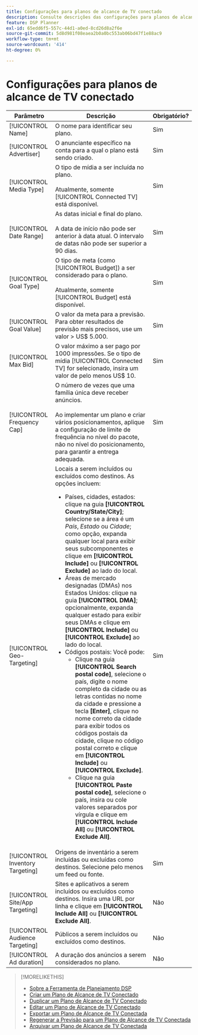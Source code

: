 ```yaml
---
title: Configurações para planos de alcance de TV conectado
description: Consulte descrições das configurações para planos de alcance de TV conectada.
feature: DSP Planner
exl-id: 65edd6f5-557c-44d1-a0ed-8cd26d8a2f6e
source-git-commit: 5d8d981f08eaea2b0a0bc553ab06bd47f1e88ac9
workflow-type: tm+mt
source-wordcount: '414'
ht-degree: 0%

---
```


# Configurações para planos de alcance de TV conectado

<!-- Move out of table for consistency at some point. -->

| Parâmetro | Descrição | Obrigatório? |
| --- | --- | --- |
| [!UICONTROL Name] | O nome para identificar seu plano. | Sim |
| [!UICONTROL Advertiser] | O anunciante específico na conta para a qual o plano está sendo criado. | Sim |
| [!UICONTROL Media Type] | O tipo de mídia a ser incluída no plano.<br><br>Atualmente, somente [!UICONTROL Connected TV] está disponível. | Sim |
| [!UICONTROL Date Range] | As datas inicial e final do plano.<br><br>A data de início não pode ser anterior à data atual. O intervalo de datas não pode ser superior a 90 dias. | Sim |
| [!UICONTROL Goal Type] | O tipo de meta (como [!UICONTROL Budget]) a ser considerado para o plano.<br><br>Atualmente, somente [!UICONTROL Budget] está disponível. | Sim |
| [!UICONTROL Goal Value] | O valor da meta para a previsão. Para obter resultados de previsão mais precisos, use um valor > US$ 5.000. | Sim |
| [!UICONTROL Max Bid] | O valor máximo a ser pago por 1000 impressões. Se o tipo de mídia [!UICONTROL Connected TV] for selecionado, insira um valor de pelo menos US$ 10. | Sim |
| [!UICONTROL Frequency Cap] | O número de vezes que uma família única deve receber anúncios.<br><br>Ao implementar um plano e criar vários posicionamentos, aplique a configuração de limite de frequência no nível do pacote, não no nível do posicionamento, para garantir a entrega adequada. | Sim |
| [!UICONTROL Geo-Targeting] | Locais a serem incluídos ou excluídos como destinos. As opções incluem:<ul><li>Países, cidades, estados: clique na guia **[!UICONTROL Country/State/City]**; selecione se a área é um *País*, *Estado* ou *Cidade*; como opção, expanda qualquer local para exibir seus subcomponentes e clique em **[!UICONTROL Include]** ou **[!UICONTROL Exclude]** ao lado do local.</li><li>Áreas de mercado designadas (DMAs) nos Estados Unidos: clique na guia **[!UICONTROL DMA]**; opcionalmente, expanda qualquer estado para exibir seus DMAs e clique em **[!UICONTROL Include]** ou **[!UICONTROL Exclude]** ao lado do local.</li><li>Códigos postais: Você pode:<ul><li>Clique na guia **[!UICONTROL Search postal code]**, selecione o país, digite o nome completo da cidade ou as letras contidas no nome da cidade e pressione a tecla **[Enter]**, clique no nome correto da cidade para exibir todos os códigos postais da cidade, clique no código postal correto e clique em **[!UICONTROL Include]** ou **[!UICONTROL Exclude]**.</li><li>Clique na guia **[!UICONTROL Paste postal code]**, selecione o país, insira ou cole valores separados por vírgula e clique em **[!UICONTROL Include All]** ou **[!UICONTROL Exclude All]**.</li></ul></li></ul> | Sim |
| [!UICONTROL Inventory Targeting] | Origens de inventário a serem incluídas ou excluídas como destinos. Selecione pelo menos um feed ou fonte. | Sim |
| [!UICONTROL Site/App Targeting] | Sites e aplicativos a serem incluídos ou excluídos como destinos. Insira uma URL por linha e clique em **[!UICONTROL Include All]** ou **[!UICONTROL Exclude All]**. | Não |
| [!UICONTROL Audience Targeting] | Públicos a serem incluídos ou excluídos como destinos. | Não |
| [!UICONTROL Ad duration] | A duração dos anúncios a serem considerados no plano. | Não |

>[!MORELIKETHIS]
>
>* [Sobre a Ferramenta de Planejamento DSP](planner-about.md)
>* [Criar um Plano de Alcance de TV Conectado](planner-create.md)
>* [Duplicar um Plano de Alcance de TV Conectado](planner-duplicate.md)
>* [Editar um Plano de Alcance de TV Conectado](planner-edit.md)
>* [Exportar um Plano de Alcance de TV Conectada](planner-export.md)
>* [Regenerar a Previsão para um Plano de Alcance de TV Conectada](planner-forecast.md)
>* [Arquivar um Plano de Alcance de TV Conectada](planner-archive.md)
